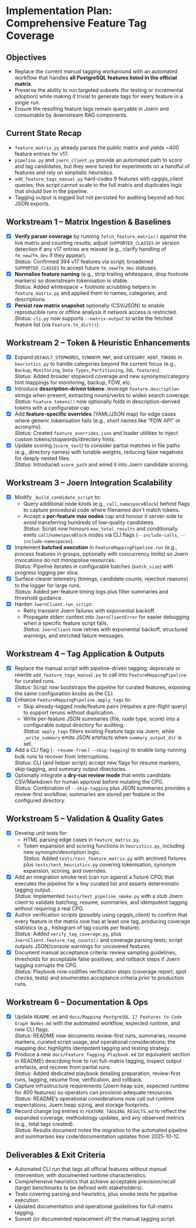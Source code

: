# Implementation Plan: Comprehensive Feature Tag Coverage

## Objectives
- Replace the current manual tagging workaround with an automated workflow that handles **all PostgreSQL features listed in the official matrix**.
- Preserve the ability to run targeted subsets (for testing or incremental adoption) while making it trivial to generate tags for every feature in a single run.
- Ensure the resulting feature tags remain queryable in Joern and consumable by downstream RAG components.

## Current State Recap
- `feature_matrix.py` already parses the public matrix and yields ~400 feature entries for v17.
- `pipeline.py` and `joern_client.py` provide an automated path to score and tag candidates, but they were tuned for experiments on a handful of features and rely on simplistic heuristics.
- `add_feature_tags_manual.py` hard-codes 9 features with cpgqls_client queries; this script cannot scale to the full matrix and duplicates logic that should live in the pipeline.
- Tagging output is logged but not persisted for auditing beyond ad-hoc JSON exports.

## Workstream 1 – Matrix Ingestion & Baselines
- [x] **Verify parser coverage** by running `fetch_feature_matrix()` against the live matrix and counting results; adjust `SUPPORTED_CLASSES` or version detection if any v17 entries are missed (e.g., clarify handling of `fm_new`/`fm_dev` if they appear).  
  _Status:_ Confirmed 394 v17 features via script; broadened `SUPPORTED_CLASSES` to accept future `fm_new`/`fm_dev` statuses.
- [x] **Normalise feature naming** (e.g., strip trailing whitespace, drop footnote markers) so downstream tokenisation is stable.  
  _Status:_ Added whitespace + footnote scrubbing helpers in `feature_matrix.py` and applied them to names, categories, and descriptions.
- [x] **Persist raw matrix snapshot** optionally (CSV/JSON) to enable reproducible runs or offline analysis if network access is restricted.  
  _Status:_ `cli.py` now supports `--matrix-output` to write the fetched feature list (via `Feature.to_dict()`).

## Workstream 2 – Token & Heuristic Enhancements
- [x] Expand `DEFAULT_STOPWORDS`, `SYNONYM_MAP`, and `CATEGORY_HINT_TOKENS` in `heuristics.py` to handle categories beyond the current focus (e.g., `Backup`, `Monitoring`, `Data Types`, `Partitioning`, `SQL features`).  
  _Status:_ Added broader stopword coverage and new synonyms/category hint mappings for monitoring, backup, FDW, etc.
- [x] Introduce **description-driven tokens**: leverage `Feature.description` strings when present, extracting nouns/verbs to widen search coverage.  
  _Status:_ `Feature.tokens()` now optionally folds in description-derived tokens with a configurable cap.
- [x] Add **feature-specific overrides** (YAML/JSON map) for edge cases where generic tokenisation fails (e.g., short names like "FDW API" or acronyms).  
  _Status:_ Created `feature_overrides.json` and loader utilities to inject custom tokens/stopwords/directory hints.
- [x] Update scoring (`score_text`) to consider partial matches in file paths (e.g., directory names) with tunable weights, reducing false negatives for deeply nested files.  
  _Status:_ Introduced `score_path` and wired it into Joern candidate scoring.

## Workstream 3 – Joern Integration Scalability
- [x] Modify `_build_candidate_script` to:
  - Query additional node kinds (e.g., `call`, `namespaceBlock`) behind flags to capture procedural code where filenames don't match tokens.
  - Accept a **per-feature max nodes** cap and honour it server-side to avoid transferring hundreds of low-quality candidates.  
  _Status:_ Script now honours `max_total_results` and conditionally emits `call`/`namespaceBlock` nodes via CLI flags (`--include-calls`, `--include-namespaces`).
- [x] Implement **batched execution** in `FeatureMappingPipeline.run` (e.g., process features in groups, optionally with concurrency limits) so Joern invocations do not monopolise resources.  
  _Status:_ Pipeline iterates in configurable batches (`batch_size`) with progress logging per slice.
- [x] Surface clearer telemetry (timings, candidate counts, rejection reasons) to the logger for large runs.  
  _Status:_ Added per-feature timing logs plus filter summaries and threshold guidance.
- [x] Harden `JoernClient.run_script`:
  - Retry transient Joern failures with exponential backoff.
  - Propagate stderr context into `JoernClientError` for easier debugging when a specific feature script fails.  
  _Status:_ `JoernClient` now retries with exponential backoff, structured warnings, and enriched failure messages.

## Workstream 4 – Tag Application & Outputs
- [x] Replace the manual script with pipeline-driven tagging; deprecate or rewrite `add_feature_tags_manual.py` to call into `FeatureMappingPipeline` for curated runs.  
  _Status:_ Script now bootstraps the pipeline for curated features, exposing the same configuration knobs as the CLI.
- [x] Enhance `FeatureMappingPipeline.apply_tags` to:  
   - Skip already-tagged node/feature pairs (requires a pre-flight query) to support reruns without duplication.  
   - Write per-feature JSON summaries (file, node type, score) into a configurable output directory for auditing.  
  _Status:_ `apply_tags` filters existing Feature tags via Joern, while `_write_summary` emits JSON artefacts when `summary_output_dir` is set.
- [x] Add a CLI flag (`--resume-from` / `--skip-tagging`) to enable long-running bulk runs to recover from interruptions.  
  _Status:_ CLI (and helper script) accept new flags for resume markers, skip-tagging, and summary output directories.
- [x] Optionally integrate a **dry-run review mode** that emits candidate CSV/Markdown for human approval before mutating the CPG.  
  _Status:_ Combination of `--skip-tagging` plus JSON summaries provides a review-first workflow; summaries are stored per feature in the configured directory.

## Workstream 5 – Validation & Quality Gates
- [x] Develop unit tests for:
   - HTML parsing edge cases in `feature_matrix.py`.
   - Token expansion and scoring functions in `heuristics.py`, including new synonym/description logic.  
  _Status:_ Added `tests/test_feature_matrix.py` with archived fixtures plus `tests/test_heuristics.py` covering tokenisation, synonym expansion, scoring, and overrides.
- [x] Add an integration smoke test (can run against a fixture CPG) that executes the pipeline for a tiny curated list and asserts deterministic tagging output.  
  _Status:_ Implemented `tests/test_pipeline_smoke.py` with a stub Joern client to validate batching, resume, summaries, and idempotent tagging without requiring a real CPG.
- [x] Author verification scripts (possibly using cpgqls_client) to confirm that every feature in the matrix now has at least one tag, producing coverage statistics (e.g., histogram of tag counts per feature).  
  _Status:_ Added `verify_tag_coverage.py`, plus `JoernClient.feature_tag_counts()` and coverage parsing tests; script outputs JSON/console warnings for uncovered features.
- [x] Document manual acceptance criteria: review sampling guidelines, thresholds for acceptable false positives, and rollback steps if Joern tagging corrupts the CPG.  
  _Status:_ Playbook now codifies verification steps (coverage report, spot checks, tests) and enumerates acceptance criteria prior to production runs.

## Workstream 6 – Documentation & Ops
- [x] Update `README.md` and `docs/Mapping PostgreSQL 17 Features to Code Graph Nodes.md` with the automated workflow, expected runtime, and new CLI flags.  
  _Status:_ README now documents review-first runs, summaries, resume markers, curated script usage, and operational considerations; the mapping doc highlights idempotent tagging and testing strategy.
- [x] Produce a new `docs/Feature Tagging Playbook.md` (or equivalent section in README) describing how to run full-matrix tagging, inspect output artefacts, and recover from partial runs.  
  _Status:_ Added dedicated playbook detailing preparation, review-first runs, tagging, resume flow, verification, and rollback.
- [x] Capture infrastructure requirements (Joern heap size, expected runtime for 400 features) so operators can provision adequate resources.  
  _Status:_ README’s operational considerations now call out runtime expectations, Joern heap sizing, and storage footprints.
- [x] Record change log entries in `FEATURE_TAGGING_RESULTS.md` to reflect the expanded coverage, methodology updates, and any observed metrics (e.g., total tags created).  
  _Status:_ Results document notes the migration to the automated pipeline and summarises key code/documentation updates from 2025-10-12.

## Deliverables & Exit Criteria
- Automated CLI run that tags all official features without manual intervention, with documented runtime characteristics.
- Comprehensive heuristics that achieve acceptable precision/recall (target benchmarks to be defined with stakeholders).
- Tests covering parsing and heuristics, plus smoke tests for pipeline execution.
- Updated documentation and operational guidelines for full-matrix tagging.
- Sunset (or documented replacement of) the manual tagging script.
